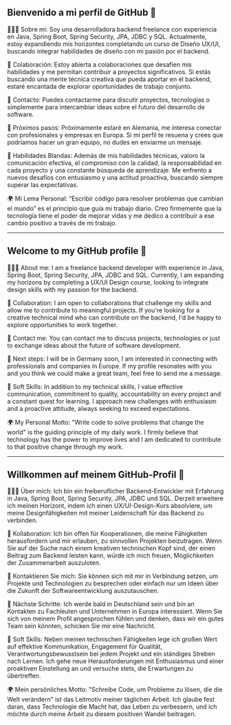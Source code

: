 <h2>Bienvenido a mi perfil de GitHub 👋</h2>

👩🏻‍💻 Sobre mí:
Soy una desarrolladora backend freelance con experiencia en Java, Spring Boot, Spring Security, JPA, JDBC y SQL. Actualmente, estoy expandiendo mis horizontes completando un curso de Diseño UX/UI, buscando integrar habilidades de diseño con mi pasión por el backend.</br>

🤝 Colaboración:
Estoy abierta a colaboraciones que desafíen mis habilidades y me permitan contribuir a proyectos significativos. Si estás buscando una mente técnica creativa que pueda aportar en el backend, estaré encantada de explorar oportunidades de trabajo conjunto.</br>

📧 Contacto:
Puedes contactarme para discutir proyectos, tecnologías o simplemente para intercambiar ideas sobre el futuro del desarrollo de software.</br>

🚀 Próximos pasos:
Próximamente estaré en Alemania, me interesa conectar con profesionales y empresas en Europa. Si mi perfil te resuena y crees que podríamos hacer un gran equipo, no dudes en enviarme un mensaje.</br>

📣 Habilidades Blandas:
Además de mis habilidades técnicas, valoro la comunicación efectiva, el compromiso con la calidad, la responsabilidad en cada proyecto y una constante búsqueda de aprendizaje. Me enfrento a nuevos desafíos con entusiasmo y una actitud proactiva, buscando siempre superar las expectativas.</br>

🌍 Mi Lema Personal:
“Escribir código para resolver problemas que cambian el mundo” es el principio que guía mi trabajo diario. Creo firmemente que la tecnología tiene el poder de mejorar vidas y me dedico a contribuir a ese cambio positivo a través de mi trabajo.</br>

<hr size="2px" color="aqua" />
<h2>Welcome to my GitHub profile 👋</h2>

👩🏻‍💻 About me:
I am a freelance backend developer with experience in Java, Spring Boot, Spring Security, JPA, JDBC and SQL. Currently, I am expanding my horizons by completing a UX/UI Design course, looking to integrate design skills with my passion for the backend.</br>

🤝 Collaboration:
I am open to collaborations that challenge my skills and allow me to contribute to meaningful projects. If you're looking for a creative technical mind who can contribute on the backend, I'd be happy to explore opportunities to work together.</br>

📧 Contact me:
You can contact me to discuss projects, technologies or just to exchange ideas about the future of software development.</br>

🚀 Next steps:
I will be in Germany soon, I am interested in connecting with professionals and companies in Europe. If my profile resonates with you and you think we could make a great team, feel free to send me a message. </br>

📣 Soft Skills:
In addition to my technical skills, I value effective communication, commitment to quality, accountability on every project and a constant quest for learning. I approach new challenges with enthusiasm and a proactive attitude, always seeking to exceed expectations.</br>

🌍 My Personal Motto:
"Write code to solve problems that change the world" is the guiding principle of my daily work. I firmly believe that technology has the power to improve lives and I am dedicated to contribute to that positive change through my work.</br>
<hr size="2px" color="aqua" />

<h2>Willkommen auf meinem GitHub-Profil 👋</h2>

👩🏻‍💻 Über mich:
Ich bin ein freiberuflicher Backend-Entwickler mit Erfahrung in Java, Spring Boot, Spring Security, JPA, JDBC und SQL. Derzeit erweitere ich meinen Horizont, indem ich einen UX/UI-Design-Kurs absolviere, um meine Designfähigkeiten mit meiner Leidenschaft für das Backend zu verbinden.</br>

🤝 Kollaboration:
Ich bin offen für Kooperationen, die meine Fähigkeiten herausfordern und mir erlauben, zu sinnvollen Projekten beizutragen. Wenn Sie auf der Suche nach einem kreativen technischen Kopf sind, der einen Beitrag zum Backend leisten kann, würde ich mich freuen, Möglichkeiten der Zusammenarbeit auszuloten.</br>

📧 Kontaktieren Sie mich:
Sie können sich mit mir in Verbindung setzen, um Projekte und Technologien zu besprechen oder einfach nur um Ideen über die Zukunft der Softwareentwicklung auszutauschen.</br>

🚀 Nächste Schritte:
Ich werde bald in Deutschland sein und bin an Kontakten zu Fachleuten und Unternehmen in Europa interessiert. Wenn Sie sich von meinem Profil angesprochen fühlen und denken, dass wir ein gutes Team sein könnten, schicken Sie mir eine Nachricht.</br>

📣 Soft Skills:
Neben meinen technischen Fähigkeiten lege ich großen Wert auf effektive Kommunikation, Engagement für Qualität, Verantwortungsbewusstsein bei jedem Projekt und ein ständiges Streben nach Lernen. Ich gehe neue Herausforderungen mit Enthusiasmus und einer proaktiven Einstellung an und versuche stets, die Erwartungen zu übertreffen.</br>

🌍 Mein persönliches Motto:
"Schreibe Code, um Probleme zu lösen, die die Welt verändern" ist das Leitmotiv meiner täglichen Arbeit. Ich glaube fest daran, dass Technologie die Macht hat, das Leben zu verbessern, und ich möchte durch meine Arbeit zu diesem positiven Wandel beitragen.
